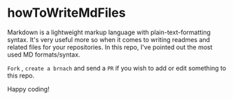 # howToWriteMdFiles
Markdown is a lightweight markup language with plain-text-formatting syntax. It's very useful more so when it comes to writing readmes and related files for your repositories. In this repo, I've pointed out the most used MD formats/syntax.

`Fork` , `create a brnach` and send a `PR` if you wish to add or edit something to this repo.

Happy coding!
